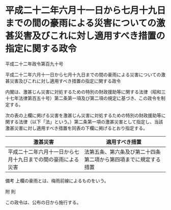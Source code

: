 # 平成二十二年六月十一日から七月十九日までの間の豪雨による災害についての激甚災害及びこれに対し適用すべき措置の指定に関する政令

平成二十二年政令第百九十号

平成二十二年六月十一日から七月十九日までの間の豪雨による災害についての激甚災害及びこれに対し適用すべき措置の指定に関する政令

内閣は、激甚じん災害に対処するための特別の財政援助等に関する法律（昭和三十七年法律第百五十号）第二条第一項及び第二項の規定に基づき、この政令を制定する。

次の表の上欄に掲げる災害を激甚じん災害に対処するための特別の財政援助等に関する法律（以下「法」という。）第二条第一項の激甚災害として指定し、当該激甚災害に対し適用すべき措置を同表の下欄に掲げるとおり指定する。

激甚災害 | 適用すべき措置  
---|---  
平成二十二年六月十一日から七月十九日までの間の豪雨による災害 | 法第五条、第六条及び第二十四条第二項から第四項までに規定する措置  
備考 上欄の豪雨とは、梅雨前線によるものをいう。  
  
附 則

この政令は、公布の日から施行する。
